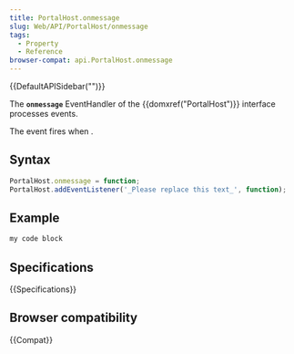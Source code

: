 ```yaml
---
title: PortalHost.onmessage
slug: Web/API/PortalHost/onmessage
tags:
  - Property
  - Reference
browser-compat: api.PortalHost.onmessage
---
```

{{DefaultAPISidebar("")}}

The **`onmessage`** EventHandler of the {{domxref("PortalHost")}} interface processes  events.

The  event fires when .

## Syntax

```js
PortalHost.onmessage = function;
PortalHost.addEventListener('_Please replace this text_', function);
```

## Example

```js
my code block
```

## Specifications

{{Specifications}}

## Browser compatibility

{{Compat}}

